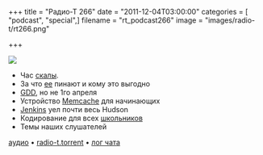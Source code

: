 +++
title = "Радио-Т 266"
date = "2011-12-04T03:00:00"
categories = [ "podcast", "special",]
filename = "rt_podcast266"
image = "images/radio-t/rt266.png"

+++

![](https://radio-t.com/images/radio-t/rt266.png)

- Час [скалы](http://blog.joda.org/2011/11/real-life-scala-feedback-from-yammer.html).
- За что [ее](http://www.infoq.com/news/2011/11/yammer-scala) пинают и кому это выгодно
- [GDD](http://tatiyants.com/?p=1304), но не 1го апреля
- Устройство [Memcache](http://www.adayinthelifeof.nl/2011/02/06/memcache-internals/) для начинающих
- [Jenkins](http://) уел почти весь Hudson
- Кодирование для всех [школьников](http://www.bbc.co.uk/news/technology-15916677)
- Темы наших слушателей

[аудио](https://archive.rucast.net/radio-t/media/rt_podcast266.mp3) • [radio-t.torrent](http://www.radio-t.com/torrents/rt_podcast266.mp3.torrent) • [лог чата](http://chat.radio-t.com/logs/radio-t-266.html)<audio src="https://archive.rucast.net/radio-t/media/rt_podcast266.mp3" preload="none"></audio>

